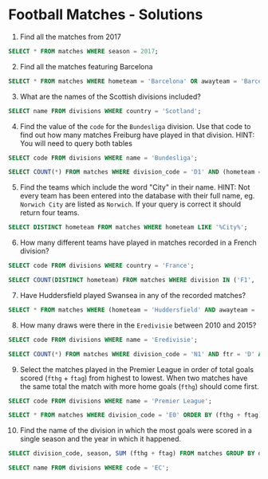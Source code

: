 # Football Matches - Solutions

1) Find all the matches from 2017

```sql
SELECT * FROM matches WHERE season = 2017;
```

2) Find all the matches featuring Barcelona

```sql
SELECT * FROM matches WHERE hometeam = 'Barcelona' OR awayteam = 'Barcelona';
```

3) What are the names of the Scottish divisions included?

```sql
SELECT name FROM divisions WHERE country = 'Scotland';
```

4) Find the value of the `code` for the `Bundesliga` division. Use that code to find out how many matches Freiburg have played in that division. HINT: You will need to query both tables

```sql
SELECT code FROM divisions WHERE name = 'Bundesliga';

SELECT COUNT(*) FROM matches WHERE division_code = 'D1' AND (hometeam = 'Freiburg' OR awayteam = 'Freiburg');
```

5) Find the teams which include the word "City" in their name. HINT: Not every team has been entered into the database with their full name, eg. `Norwich City` are listed as `Norwich`. If your query is correct it should return four teams.

```sql
SELECT DISTINCT hometeam FROM matches WHERE hometeam LIKE '%City%';
```

6) How many different teams have played in matches recorded in a French division?

```sql
SELECT code FROM divisions WHERE country = 'France';

SELECT COUNT(DISTINCT hometeam) FROM matches WHERE division IN ('F1', 'F2');
```

7) Have Huddersfield played Swansea in any of the recorded matches?

```sql
SELECT * FROM matches WHERE (hometeam = 'Huddersfield' AND awayteam = 'Swansea');
```

8) How many draws were there in the `Eredivisie` between 2010 and 2015?

```sql
SELECT code FROM divisions WHERE name = 'Eredivisie';

SELECT COUNT(*) FROM matches WHERE division_code = 'N1' AND ftr = 'D' AND season BETWEEN 2010 AND 2015;
```

9) Select the matches played in the Premier League in order of total goals scored (`fthg` + `ftag`) from highest to lowest. When two matches have the same total the match with more home goals (`fthg`) should come first. 

```sql
SELECT code FROM divisions WHERE name = 'Premier League';

SELECT * FROM matches WHERE division_code = 'E0' ORDER BY (fthg + ftag) DESC, fthg DESC;
```

10) Find the name of the division in which the most goals were scored in a single season and the year in which it happened.

```sql
SELECT division_code, season, SUM (fthg + ftag) FROM matches GROUP BY division_code, season ORDER BY sum DESC LIMIT 1;

SELECT name FROM divisions WHERE code = 'EC';
```
